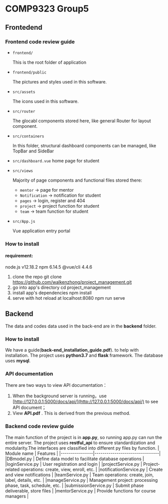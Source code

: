 # COMP9323 Group5
## Frontedend
### Frontend code review guide

- `frontend/`

  This is the root folder of application

- `frontend/public`

   The pictures and styles used in this software.
  
- `src/assets`

  The icons used in this software.

- `src/router`

  The glocabl components stored here, like general Router for layout component.

- `src/containers`

  In this folder, structural dashboard components can be managed, like TopBar and SideBar
- `src/dashboard.vue`
    home page for student
    
- `src/views`

  Majority of page components and functional files stored there:

  - `mentor` -> page for mentor
  - `Notification` -> notification for student
  - `pages` -> login, register and 404
  - `project` -> project function for student
  - `team` -> team function for student


- `src/App.js`

  Vue application entry portal
  


### How to install 

#### requirement: 
  
node.js v12.18.2
npm 6.14.5
@vue/cli 4.4.6

1. clone the repo
git clone https://github.com/walkenzhong/project_management.git
2. go into app's directory
cd project_management
3. install app's dependencies
npm install
4. serve with hot reload at localhost:8080
npm run serve


## Backend

The data and codes data used in the back-end are in the **backend** folder.


### How to install
We have a guide(**back-end_installation_guide.pdf**). to help with installation.
The project uses **python3.7** and **flask** framework.
The database uses **mysql**.

### API documentation
There are two ways to view API documentation：
1. When the background server is running，use [http://127.0.0.1:5000/docs/api/](http://127.0.0.1:5000/docs/api/)  to see API document；
 2. View **API.pdf** . This is derived from the previous method.

### Backend code review guide
The main function of the project is in **app.py**, so running app.py can run the entire server. The project uses **restful_api** to ensure standardization and modularity.The interfaces are classified into different py files by function.
|   Module name   |   Features                     |
|----------------|--------------------------------|
|DBmodel.py  |  Define data model to facilitate database operations        |
|loginService.py         |   User registration and login       |
|projectService.py      |   Project-related operations: create, view, enroll, etc.      |
|notificationService.py      |   Create and view notifications      |
|teamService.py    |   Team operations: create, join, label, details, etc.     |
|manageService.py     |   Management project: processing phase, task, schedule, etc.      |
|submissionService.py      |   Submit phase deliverable, store files      |
|mentorService.py      |   Provide functions for course managers      |



